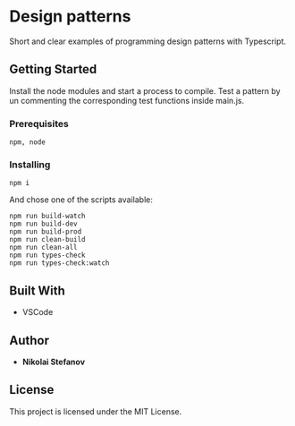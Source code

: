 # Design patterns

Short and clear examples of programming design patterns with Typescript.

## Getting Started

Install the node modules and start a process to compile.
Test a pattern by un commenting the corresponding test functions inside main.js.

### Prerequisites

```
npm, node
```

### Installing

```
npm i
```

And chose one of the scripts available:

```
npm run build-watch
npm run build-dev
npm run build-prod
npm run clean-build
npm run clean-all
npm run types-check
npm run types-check:watch
```

## Built With

-   VSCode

## Author

-   **Nikolai Stefanov**

## License

This project is licensed under the MIT License.
